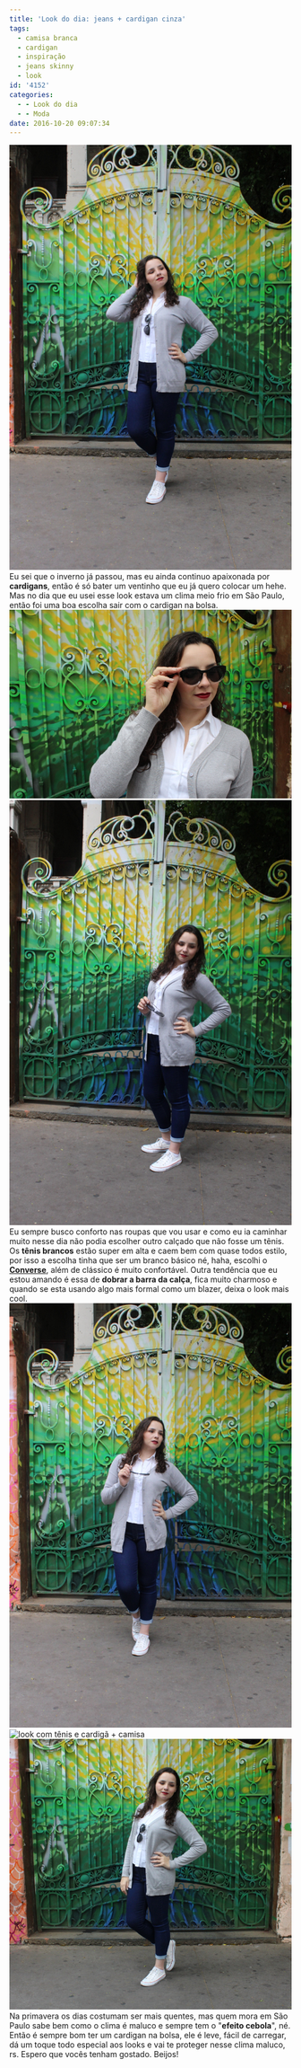 ```yaml
---
title: 'Look do dia: jeans + cardigan cinza'
tags:
  - camisa branca
  - cardigan
  - inspiração
  - jeans skinny
  - look
id: '4152'
categories:
  - - Look do dia
  - - Moda
date: 2016-10-20 09:07:34
---
```


![look - calça jeans e cardigã cinza](/wp-content/uploads/2016/10/como-usar-cardigan-e-jeans.jpg) Eu sei que o inverno já passou, mas eu ainda continuo apaixonada por **cardigans**, então é só bater um ventinho que eu já quero colocar um hehe. Mas no dia que eu usei esse look estava um clima meio frio em São Paulo, então foi uma boa escolha sair com o cardigan na bolsa. ![look com óculos gatinho](/wp-content/uploads/2016/10/Como-usar-cardigan-com-camisa.jpg) ![como usar camisa branca com jeans + cardigã ](/wp-content/uploads/2016/10/look-jeans-com-camisa-branca.jpg) Eu sempre busco conforto nas roupas que vou usar e como eu ia caminhar muito nesse dia não podia escolher outro calçado que não fosse um tênis. Os **tênis brancos** estão super em alta e caem bem com quase todos estilo, por isso a escolha tinha que ser um branco básico né, haha, escolhi o [**Converse**](http://converse.com.br/), além de clássico é muito confortável. Outra tendência que eu estou amando é essa de **dobrar a barra da calça**, fica muito charmoso e quando se esta usando algo mais formal como um blazer, deixa o look mais cool. ![como usar cardigan com camisa](/wp-content/uploads/2016/10/look-calça-jeans-camisa-branca-e-cardigã-cinza.jpg) ![look com tênis e cardigã + camisa](/wp-content/uploads/2016/10/look-tênis-com-cardigan-e-camisa-como-usar.jpg) ![como usar cardigan, tenis e jeans skinny](/wp-content/uploads/2016/10/inspiração-cardigan-e-calça-jeans-skinny.jpg) Na primavera os dias costumam ser mais quentes, mas quem mora em São Paulo sabe bem como o clima é maluco e sempre tem o "**efeito cebola**", né. Então é sempre bom ter um cardigan na bolsa, ele é leve, fácil de carregar, dá um toque todo especial aos looks e vai te proteger nesse clima maluco, rs. Espero que vocês tenham gostado. Beijos!
